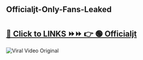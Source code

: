 
 ## Officialjt-Only-Fans-Leaked

# <h2><a href="https://clipsfans.com/Officialjt&ref=git">🔗 Click to LINKS ⏩⏩ 👉 🟢 Officialjt </a></h2>

<a href="https://clipsfans.com/Officialjt&ref=git" rel="nofollow" data-target="animated-image.originalLink"><img src="https://i.ibb.co.com/xMMVF88/686577567.gif" alt="Viral Video Original" style="max-width: 100%; display: inline-block;" data-target="animated-image.originalImage"></a>
